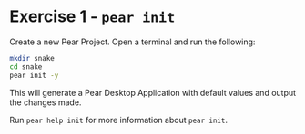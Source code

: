 # Exercise 1 - `pear init`

Create a new Pear Project. Open a terminal and run the following:

```sh
mkdir snake
cd snake
pear init -y
```

This will generate a Pear Desktop Application with default values and output
the changes made.

Run `pear help init` for more information about `pear init`.